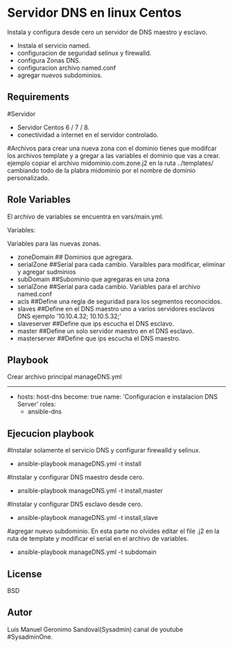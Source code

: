 Servidor DNS en linux Centos
=========

Instala y configura desde cero un servidor de DNS maestro y esclavo.
- Instala el servicio named.
- configuracion de seguridad selinux y firewalld.
- configura Zonas DNS.
- configuracion archivo named.conf
- agregar nuevos subdominios.

Requirements
------------
#Servidor
- Servidor Centos 6 / 7 / 8.
- conectividad a internet en el servidor controlado.

#Archivos
para crear una nueva zona con el dominio tienes que modifcar los archivos template y a gregar a las variables el dominio que vas a crear.
ejemplo copiar el archivo midominio.com.zone.j2 en la ruta ../templates/ cambiando todo de la plabra midominio por el nombre de dominio personalizado.


Role Variables
--------------

El archivo de variables se encuentra en vars/main.yml.

Variables:

Variables para las nuevas zonas.
- zoneDomain ## Dominios que agregara.
- serialZone ##Serial para cada cambio.
Varaibles para modificar, eliminar y agregar sudminios
- subDomain ##Subominio que agregaras en una zona
- serialZone ##Serial para cada cambio.
Variables para el archivo named.conf
- acls ##Define una regla de seguridad para los segmentos reconocidos.
- slaves ##Define en el DNS maestro uno a varios servidores esclavos DNS ejemplo '10.10.4.32; 10.10.5.32;' 
- slaveserver ##Define que ips escucha el DNS esclavo.
- master ##Define un solo servidor maestro en el DNS esclavo.
- masterserver ##Define que ips escucha el DNS maestro.


Playbook
----------------

Crear archivo principal manageDNS.yml

---
- hosts: host-dns
  become: true
  name: 'Configuracion e instalacion DNS Server'
  roles:
    - ansible-dns

Ejecucion playbook
------------------

#Instalar solamente el servicio DNS y configurar firewalld y selinux.
- ansible-playbook manageDNS.yml -t install

#Instalar y configurar DNS maestro desde cero.
- ansible-playbook manageDNS.yml -t install,master

#Instalar y configurar DNS esclavo desde cero.
- ansible-playbook manageDNS.yml -t install,slave

#agregar nuevo subdominio. En esta parte no olvides editar el file .j2 en la ruta de template y modificar el serial en el archivo de variables.
- ansible-playbook manageDNS.yml -t subdomain

License
-------

BSD

Autor
------------------

Luis Manuel Geronimo Sandoval(Sysadmin) canal de youtube #SysadminOne.
